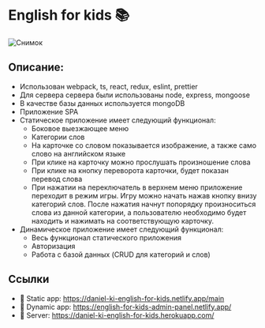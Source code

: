 # English for kids 📚

![Снимок](https://user-images.githubusercontent.com/75856314/127784194-c97664ed-2751-49e6-b6b0-b2e004f90b85.PNG)

## Описание:
- Использован webpack, ts, react, redux, eslint, prettier
- Для сервера сервера были использованы node, express, mongoose
- В качестве базы данных используется mongoDB
- Приложение SPA
- Статическое приложение имеет следующий функционал:
  - Боковое выезжающее меню
  - Категории слов
  - На карточке со словом показывается изображение, а также само слово на английском языке
  - При клике на карточку можно прослушать произношение слова
  - При клике на кнопку переворота карточки, будет показан перевод слова
  - При нажатии на переключатель в верхнем меню приложение переходит в режим игры. Игру можно начать нажав кнопку внизу категорий слов. После нажатия начнут попорядку произноситься слова из данной категории, а пользователю необходимо будет находить и нажимать на соответствующую карточку.
- Динамическое приложение имеет следующий функционал:
  - Весь функционал статического приложения
  - Авторизация
  - Работа с базой данных (CRUD для категорий и слов)

## Ссылки
- 📌 Static app: https://daniel-ki-english-for-kids.netlify.app/main
- 📌 Dynamic app: https://english-for-kids-admin-panel.netlify.app/
- 📌 Server: https://daniel-ki-english-for-kids.herokuapp.com/
